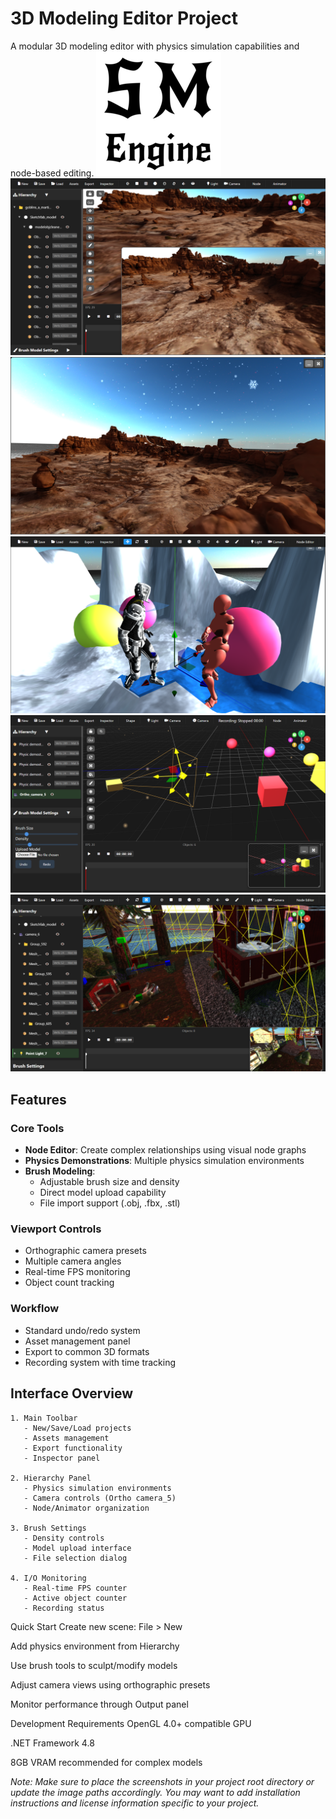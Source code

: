 # 3D Modeling Editor Project

A modular 3D modeling editor with physics simulation capabilities and node-based editing.
![brandmark](screenshoots/logo.png)
![Interface Overview](screenshoots/Screenshot%20(93).png)
![Interface Overview](screenshoots/Screenshot%20(92).png)
![Interface Overview](screenshoots/Screenshot%20(56).png)
![Workspace Example](screenshoots/Screenshot%20(91).png)
![Workspace Example](screenshoots/Screenshot%20(54).png)

## Features

### Core Tools
- **Node Editor**: Create complex relationships using visual node graphs
- **Physics Demonstrations**: Multiple physics simulation environments
- **Brush Modeling**:
  - Adjustable brush size and density
  - Direct model upload capability
  - File import support (.obj, .fbx, .stl)

### Viewport Controls
- Orthographic camera presets
- Multiple camera angles
- Real-time FPS monitoring
- Object count tracking

### Workflow
- Standard undo/redo system
- Asset management panel
- Export to common 3D formats
- Recording system with time tracking

## Interface Overview

```plaintext
1. Main Toolbar
   - New/Save/Load projects
   - Assets management
   - Export functionality
   - Inspector panel

2. Hierarchy Panel
   - Physics simulation environments
   - Camera controls (Ortho camera_5)
   - Node/Animator organization

3. Brush Settings
   - Density controls
   - Model upload interface
   - File selection dialog

4. I/O Monitoring
   - Real-time FPS counter
   - Active object counter
   - Recording status
```

Quick Start
Create new scene: File > New

Add physics environment from Hierarchy

Use brush tools to sculpt/modify models

Adjust camera views using orthographic presets

Monitor performance through Output panel

Development Requirements
OpenGL 4.0+ compatible GPU

.NET Framework 4.8

8GB VRAM recommended for complex models


*Note: Make sure to place the screenshots in your project root directory or update the image paths accordingly. You may want to add installation instructions and license information specific to your project.*
